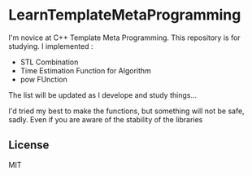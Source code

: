 LearnTemplateMetaProgramming
====
I'm novice at C++ Template Meta Programming. This repository is for studying.
I implemented :
- STL Combination
- Time Estimation Function for Algorithm
- pow FUnction

The list will be updated as I develope and study things...

I'd tried my best to make the functions, but something will not be safe, sadly.
Even if you are aware of the stability of the libraries

License
----

MIT
